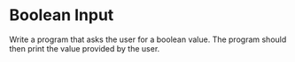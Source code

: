 
# Boolean Input

Write a program that asks the user for a boolean value. The program should then print the value provided by the user.
